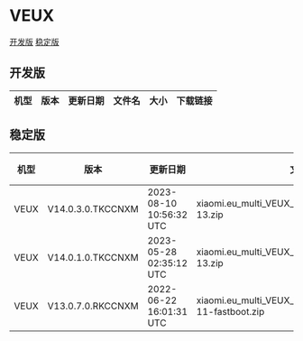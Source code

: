 # VEUX
[开发版](#开发版)  [稳定版](#稳定版)
## 开发版
| 机型 | 版本 | 更新日期 | 文件名 | 大小 | 下载链接 |
| ---- | ---- | ---- | ---- | ---- | ---- |
## 稳定版
| 机型 | 版本 | 更新日期 | 文件名 | 大小 | 下载链接 |
| ---- | ---- | ---- | ---- | ---- | ---- |
| VEUX | V14.0.3.0.TKCCNXM | 2023-08-10 10:56:32 UTC | xiaomi.eu_multi_VEUX_V14.0.3.0.TKCCNXM_v14-13.zip | 4.2 GB | [SourceForge](https://sourceforge.net/projects/xiaomi-eu-multilang-miui-roms/files/xiaomi.eu/MIUI-STABLE-RELEASES/MIUIv14/xiaomi.eu_multi_VEUX_V14.0.3.0.TKCCNXM_v14-13.zip/download) |
| VEUX | V14.0.1.0.TKCCNXM | 2023-05-28 02:35:12 UTC | xiaomi.eu_multi_VEUX_V14.0.1.0.TKCCNXM_v14-13.zip | 4.2 GB | [SourceForge](https://sourceforge.net/projects/xiaomi-eu-multilang-miui-roms/files/xiaomi.eu/MIUI-STABLE-RELEASES/MIUIv14/xiaomi.eu_multi_VEUX_V14.0.1.0.TKCCNXM_v14-13.zip/download) |
| VEUX | V13.0.7.0.RKCCNXM | 2022-06-22 16:01:31 UTC | xiaomi.eu_multi_VEUX_V13.0.7.0.RKCCNXM_v13-11-fastboot.zip | 3.7 GB | [SourceForge](https://sourceforge.net/projects/xiaomi-eu-multilang-miui-roms/files/xiaomi.eu/MIUI-STABLE-RELEASES/MIUIv13/xiaomi.eu_multi_VEUX_V13.0.7.0.RKCCNXM_v13-11-fastboot.zip/download) |
